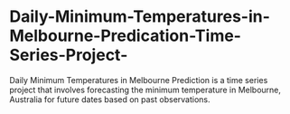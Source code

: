 # Daily-Minimum-Temperatures-in-Melbourne-Predication-Time-Series-Project-
Daily Minimum Temperatures in Melbourne Prediction is a time series project that involves forecasting the minimum temperature in Melbourne, Australia for future dates based on past observations.
